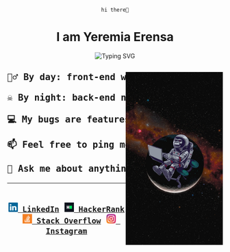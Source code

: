 <div align="center">
  <code>hi there👋</code>
  <h1>I am Yeremia Erensa</h1>
</div>

<p align="center"><img src="https://readme-typing-svg.herokuapp.com?font=Fragment+Mono&weight=200&size=72&duration=1200&pause=700&color=0CB9FFFD&background=FFFFFF00&center=true&vCenter=true&random=true&width=702&height=127&lines=Junior+Developer;Fast+Leaner;Focused+%26+Curious" alt="Typing SVG" /></p>

<div align="center">
  
  <img  align="right" width="227" alt="GIF"  alt="image" src="images/astro.png" />
  
<h2><pre align="center">🧙‍♂️ By day: front-end wizard<br/><br/>☠️ By night: back-end necromancer<br/><br/>💻 My bugs are features in disguise<br/><br/>📫 Feel free to ping me on <a href="https://www.linkedin.com/in/yeremia-erensa/"><strong>LinkedIn</strong></a><br/><br/>💬 Ask me about anything tech related, I am happy to help<br/><hr/><br/><code><a href="https://www.linkedin.com/in/osmandurdag/" title="LinkedIn Profile"><img width="22" src="images/linkedin.svg"> LinkedIn</a></code> <code><a href="https://www.hackerrank.com/zumrudu_anka" title="HackerRank Profile"><img width="22" src="images/hackerrank.png"> HackerRank</a></code> <code><a href="https://stackoverflow.com/users/12578260/osman-durdag" title="Stack Overflow Profile"><img width="22" src="images/stackoverflow.svg"> Stack Overflow</a></code> <code><a href="https://www.instagram.com/osman__durdag/" title="Instagram Profile"><img width="22" src="images/instagram.svg"> Instagram</a></code><br/><br/></pre></h2>
  
</div>

<!--
- 🔭 &nbsp; I’m currently working on **youtube-audio-player**
- 🤝 &nbsp; I’m looking to collaborate on [sheets-database](https://github.com/rahul-jha98/sheets-database)
- 👨🏻‍💻 &nbsp; Most of my projects are available on [Github](https://github.com/rahul-jha98?tab=repositories)
- 🎨 &nbsp; Using [this svg](https://storyset.com/illustration/javascript-frameworks/amico) and Figma I made 👉
- 📝 &nbsp; Checkout my [resume](https://drive.google.com/file/d/1ZpR5pVBTnl_Qybq7GE3MGy1SB1JehVSE/view?usp=sharing)
- 📚 &nbsp; When I am free, I read fantasy and fiction novels. Checkout my [Goodreads](https://www.goodreads.com/rahul-jha98) to see the book I have read
-->
